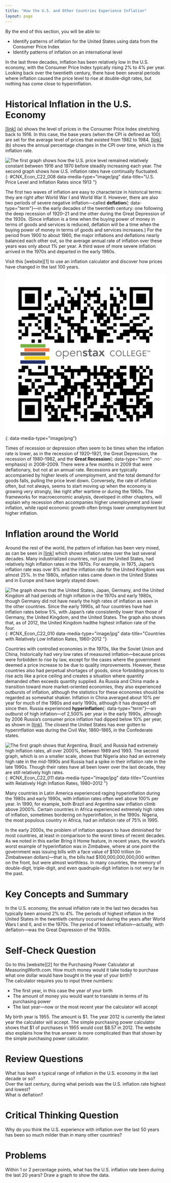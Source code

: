 ```yaml
---
title: "How the U.S. and Other Countries Experience Inflation"
layout: page
---
```



<div data-type="abstract" markdown="1">
By the end of this section, you will be able to:

* Identify patterns of inflation for the United States using data from the Consumer Price Index
* Identify patterns of inflation on an international level

</div>

In the last three decades, inflation has been relatively low in the U.S. economy, with the Consumer Price Index typically rising 2% to 4% per year. Looking back over the twentieth century, there have been several periods where inflation caused the price level to rise at double-digit rates, but nothing has come close to hyperinflation.

# Historical Inflation in the U.S. Economy

[\[link\]](#CNX_Econ_C22_008) (a) shows the level of prices in the Consumer Price Index stretching back to 1916. In this case, the base years (when the CPI is defined as 100) are set for the average level of prices that existed from 1982 to 1984. [\[link\]](#CNX_Econ_C22_008) (b) shows the annual percentage changes in the CPI over time, which is the inflation rate.

 ![The first graph shows how the U.S. price level remained relatively constant between 1916 and 1970 before steadily increasing each year. The second graph shows how U.S. inflation rates have continually fluctuated.](../resources/CNX_Econ_C22_008.jpg "(a) The U.S. price level rose relatively little over the first half of the twentieth century but has increased more substantially in recent decades. The upward slope of the price level was especially steep in the 1970s, which reflects the high rate of inflation in that decade. (b) Inflation during the twentieth century was highest just after World Wars I and II, and during the 1970s. Deflation&#x2014;that is, negative inflation, when most prices are falling&#x2014;occurred several times in the first half of the century and in 2009 as well. Inflation rates since the 1990s have been in the low single digits. (Source: http://data.bls.gov/cgi-bin/surveymost)"){: #CNX_Econ_C22_008 data-media-type="image/jpg" data-title="U.S. Price Level and Inflation Rates since 1913 "}

The first two waves of inflation are easy to characterize in historical terms: they are right after World War I and World War II. However, there are also two periods of severe negative inflation—called **deflation**{: data-type="term"}—in the early decades of the twentieth century: one following the deep recession of 1920–21 and the other during the Great Depression of the 1930s. (Since inflation is a time when the buying power of money in terms of goods and services is reduced, deflation will be a time when the buying power of money in terms of goods and services increases.) For the period from 1900 to about 1960, the major inflations and deflations nearly balanced each other out, so the average annual rate of inflation over these years was only about 1% per year. A third wave of more severe inflation arrived in the 1970s and departed in the early 1980s.

<div data-type="note" class="economics linkup" markdown="1">
Visit this [website][1] to use an inflation calculator and discover how prices have changed in the last 100 years.

<span data-type="media" data-alt="QR Code representing a URL"> ![QR Code representing a URL](../resources/CPI_calculator.png){: data-media-type="image/png"} </span>
</div>

Times of recession or depression often seem to be times when the inflation rate is lower, as in the recession of 1920–1921, the Great Depression, the recession of 1980–1982, and the **Great Recession**{: data-type="term" .no-emphasis} in 2008–2009. There were a few months in 2009 that were deflationary, but not at an annual rate. Recessions are typically accompanied by higher levels of unemployment, and the total demand for goods falls, pulling the price level down. Conversely, the rate of inflation often, but not always, seems to start moving up when the economy is growing very strongly, like right after wartime or during the 1960s. The frameworks for macroeconomic analysis, developed in other chapters, will explain why recession often accompanies higher unemployment and lower inflation, while rapid economic growth often brings lower unemployment but higher inflation.

# Inflation around the World

Around the rest of the world, the pattern of inflation has been very mixed, as can be seen in [\[link\]](#CNX_Econ_C22_010) which shows inflation rates over the last several decades. Many industrialized countries, not just the United States, had relatively high inflation rates in the 1970s. For example, in 1975, Japan’s inflation rate was over 8% and the inflation rate for the United Kingdom was almost 25%. In the 1980s, inflation rates came down in the United States and in Europe and have largely stayed down.

 ![The graph shows that the United States, Japan, Germany, and the United Kingdom all had periods of high inflation in the 1970s and early 1980s, though Germany did not have nearly the high rates of inflation as seen in the other countries. Since the early 1990s, all four countries have had inflation rates below 5%, with Japan&#x2019;s rate consistently lower than those of Germany, the United Kingdom, and the United States. The graph also shows that, as of 2012, the United Kingdom hadthe highest inflation rate of the four.](../resources/CNX_Econ_C22_010.jpg "This chart shows the annual percentage change in consumer prices compared with the previous year&#x2019;s consumer prices in the United States, the United Kingdom, Japan, and Germany."){: #CNX_Econ_C22_010 data-media-type="image/jpg" data-title="Countries with Relatively Low Inflation Rates, 1960&#x2013;2012 "}

Countries with controlled economies in the 1970s, like the Soviet Union and China, historically had very low rates of measured inflation—because prices were forbidden to rise by law, except for the cases where the government deemed a price increase to be due to quality improvements. However, these countries also had perpetual shortages of goods, since forbidding prices to rise acts like a price ceiling and creates a situation where quantity demanded often exceeds quantity supplied. As Russia and China made a transition toward more market-oriented economies, they also experienced outbursts of inflation, although the statistics for these economies should be regarded as somewhat shakier. Inflation in China averaged about 10% per year for much of the 1980s and early 1990s, although it has dropped off since then. Russia experienced **hyperinflation**{: data-type="term"}—an outburst of high inflation—of 2,500% per year in the early 1990s, although by 2006 Russia’s consumer price inflation had dipped below 10% per year, as shown in [\[link\]](#CNX_Econ_C22_011). The closest the United States has ever gotten to hyperinflation was during the Civil War, 1860–1865, in the Confederate states.

![The first graph shows that Argentina, Brazil, and Russia had extremely high inflation rates, all over 2000%, between 1989 and 1993. The second graph, which is on a smaller scale, shows that Nigeria also had an extremely high rate in the mid-1990s and Russia had a spike in their inflation rate in the late 1990s. Though their rates have all been lower over the last decade, they are still relatively high rates.](../resources/CNX_Econ_C22_011.jpg "These charts show the percentage change in consumer prices compared with the previous year&#x2019;s consumer prices in Argentina, Brazil, China, Nigeria, and Russia. (a) Of these, Argentina, Brazil, and Russia all experienced hyperinflation at some point between the mid-1980s and mid-1990s. (b) Though not as high, China and Nigeria also had high inflation rates in the mid-1990s. Even though their inflation rates have come down over the last two decades, several of these countries continue to see significant inflation rates. (Source: http://www.tradingeconomics.com/)"){: #CNX_Econ_C22_011 data-media-type="image/jpg" data-title="Countries with Relatively High Inflation Rates, 1980&#x2013;2012 "}

Many countries in Latin America experienced raging hyperinflation during the 1980s and early 1990s, with inflation rates often well above 100% per year. In 1990, for example, both Brazil and Argentina saw inflation climb above 2000%. Certain countries in Africa experienced extremely high rates of inflation, sometimes bordering on hyperinflation, in the 1990s. Nigeria, the most populous country in Africa, had an inflation rate of 75% in 1995.

In the early 2000s, the problem of inflation appears to have diminished for most countries, at least in comparison to the worst times of recent decades. As we noted in this earlier Bring it Home feature, in recent years, the world’s worst example of hyperinflation was in Zimbabwe, where at one point the government was issuing bills with a face value of $100 trillion (in Zimbabwean dollars)—that is, the bills had $100,000,000,000,000 written on the front, but were almost worthless. In many countries, the memory of double-digit, triple-digit, and even quadruple-digit inflation is not very far in the past.

# Key Concepts and Summary

In the U.S. economy, the annual inflation rate in the last two decades has typically been around 2% to 4%. The periods of highest inflation in the United States in the twentieth century occurred during the years after World Wars I and II, and in the 1970s. The period of lowest inflation—actually, with deflation—was the Great Depression of the 1930s.

# Self-Check Question

<div data-type="exercise">
<div data-type="problem" markdown="1">
Go to this [website][2] for the Purchasing Power Calculator at MeasuringWorth.com. How much money would it take today to purchase what one dollar would have bought in the year of your birth?

</div>
<div data-type="solution" markdown="1">
The calculator requires you to input three numbers:

* The first year, in this case the year of your birth
* The amount of money you would want to translate in terms of its purchasing power
* The last year—now or the most recent year the calculator will accept

My birth year is 1955. The amount is $1. The year 2012 is currently the latest year the calculator will accept. The simple purchasing power calculator shows that $1 of purchases in 1955 would cost $8.57 in 2012. The website also explains how the true answer is more complicated than that shown by the simple purchasing power calculator.

</div>
</div>

# Review Questions

<div data-type="exercise">
<div data-type="problem" markdown="1">
What has been a typical range of inflation in the U.S. economy in the last decade or so?

</div>
</div>

<div data-type="exercise">
<div data-type="problem" markdown="1">
Over the last century, during what periods was the U.S. inflation rate highest and lowest?

</div>
</div>

<div data-type="exercise">
<div data-type="problem" markdown="1">
What is deflation?

</div>
</div>

# Critical Thinking Question

<div data-type="exercise">
<div data-type="problem" markdown="1">
Why do you think the U.S. experience with inflation over the last 50 years has been so much milder than in many other countries?

</div>
</div>

# Problems

<div data-type="exercise">
<div data-type="problem" markdown="1">
Within 1 or 2 percentage points, what has the U.S. inflation rate been during the last 20 years? Draw a graph to show the data.

</div>
</div>



[1]: http://openstaxcollege.org/l/CPI_calculator
[2]: http://www.measuringworth.com/ppowerus/
